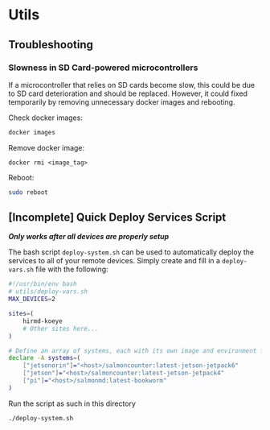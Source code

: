 # Utils

## Troubleshooting

### Slowness in SD Card-powered microcontrollers

If a microcontroller that relies on SD cards become slow, this could be due to
SD card deterioration and should be replaced. However, it could fixed
temporarily by removing unnecessary docker images and rebooting.

Check docker images:
```bash
docker images
```

Remove docker image:
```
docker rmi <image_tag>
```

Reboot:
```bash
sudo reboot
```

## [Incomplete] Quick Deploy Services Script

***Only works after all devices are properly setup***

The bash script `deploy-system.sh` can be used to automatically deploy the services
to all of your remote devices. Simply create and fill in a `deploy-vars.sh` file with
the following:

```bash
#!/usr/bin/env bash
# utils/deploy-vars.sh
MAX_DEVICES=2

sites=(
    hirmd-koeye
    # Other sites here...
)

# Define an array of systems, each with its own image and environment file
declare -A systems=(
    ["jetsonorin"]="<host>/salmoncounter:latest-jetson-jetpack6"
    ["jetson"]="<host>/salmoncounter:latest-jetson-jetpack4"
    ["pi"]="<host>/salmonmd:latest-bookworm"
)
```

Run the script as such in this directory
```bash
./deploy-system.sh
```
